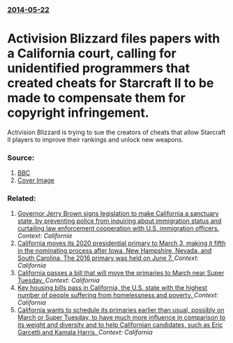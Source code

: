 ### [2014-05-22](/news/2014/05/22/index.md)

# Activision Blizzard files papers with a California court, calling for unidentified programmers that created cheats for Starcraft II to be made to compensate them for copyright infringement. 

Activision Blizzard is trying to sue the creators of cheats that allow Starcraft II players to improve their rankings and unlock new weapons.


### Source:

1. [BBC](http://www.bbc.com/news/technology-27511932)
1. [Cover Image](http://ichef-1.bbci.co.uk/news/1024/media/images/75013000/jpg/_75013117_wc.jpg)

### Related:

1. [Governor Jerry Brown signs legislation to make California a sanctuary state, by preventing police from inquiring about immigration status and curtailing law enforcement cooperation with U.S. immigration officers. ](/news/2017/10/5/governor-jerry-brown-signs-legislation-to-make-california-a-sanctuary-state-by-preventing-police-from-inquiring-about-immigration-status-an.md) _Context: California_
2. [ California moves its 2020 presidential primary to March 3, making it fifth in the nominating process after Iowa, New Hampshire, Nevada, and South Carolina. The 2016 primary was held on June 7. ](/news/2017/09/27/california-moves-its-2020-presidential-primary-to-march-3-making-it-fifth-in-the-nominating-process-after-iowa-new-hampshire-nevada-and.md) _Context: California_
3. [California passes a bill that will move the primaries to March near Super Tuesday. ](/news/2017/09/16/california-passes-a-bill-that-will-move-the-primaries-to-march-near-super-tuesday.md) _Context: California_
4. [Key housing bills pass in California, the U.S. state with the highest number of people suffering from homelessness and poverty. ](/news/2017/09/15/key-housing-bills-pass-in-california-the-u-s-state-with-the-highest-number-of-people-suffering-from-homelessness-and-poverty.md) _Context: California_
5. [California wants to schedule its primaries earlier than usual, possibly on March or Super Tuesday, to have much more influence in comparison to its weight and diversity and to help Californian candidates, such as Eric Garcetti and Kamala Harris. ](/news/2017/09/14/california-wants-to-schedule-its-primaries-earlier-than-usual-possibly-on-march-or-super-tuesday-to-have-much-more-influence-in-comparison.md) _Context: California_
